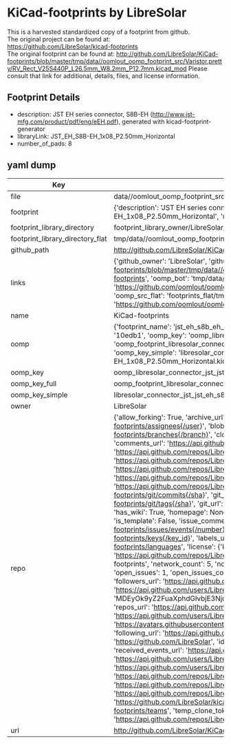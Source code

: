 # KiCad-footprints by LibreSolar  
This is a harvested standardized copy of a footprint from github.  
The original project can be found at:  
https://github.com/LibreSolar/kicad-footprints  
The original footprint can be found at:
http://github.com/LibreSolar/KiCad-footprints/blob/master/tmp/data//oomlout_oomp_footprint_src/Varistor.pretty/RV_Rect_V25S440P_L26.5mm_W8.2mm_P12.7mm.kicad_mod
Please consult that link for additional, details, files, and license information.  
## Footprint Details
* description: JST EH series connector, S8B-EH (http://www.jst-mfg.com/product/pdf/eng/eEH.pdf), generated with kicad-footprint-generator  
* libraryLink: JST_EH_S8B-EH_1x08_P2.50mm_Horizontal  
* number_of_pads: 8  
## yaml dump  
| Key | Value |  
| --- | --- |  
| file | data//oomlout_oomp_footprint_src/KiCad-footprints/Connector_JST.pretty/JST_EH_S8B-EH_1x08_P2.50mm_Horizontal.kicad_mod |  
| footprint | {'description': 'JST EH series connector, S8B-EH (http://www.jst-mfg.com/product/pdf/eng/eEH.pdf), generated with kicad-footprint-generator', 'libraryLink': 'JST_EH_S8B-EH_1x08_P2.50mm_Horizontal', 'number_of_pads': 8} |  
| footprint_library_directory | footprint_library_owner/LibreSolar_KiCad-footprints |  
| footprint_library_directory_flat | tmp/data//oomlout_oomp_footprint_src/footprints_flat/libresolar_connector_jst_jst_eh_s8b_eh_1x08_p2_50mm_horizontal/working |  
| github_path | http://github.com/LibreSolar/KiCad-footprints/blob/master/tmp/data//oomlout_oomp_footprint_src/Connector_JST.pretty/JST_EH_S8B-EH_1x08_P2.50mm_Horizontal.kicad_mod |  
| links | {'github_owner': 'LibreSolar', 'github_repo_name': 'kicad-footprints', 'github_src': 'http://github.com/LibreSolar/KiCad-footprints/blob/master/tmp/data//oomlout_oomp_footprint_src/Varistor.pretty/RV_Rect_V25S440P_L26.5mm_W8.2mm_P12.7mm.kicad_mod', 'github_src_repo': 'https://github.com/LibreSolar/kicad-footprints', 'oomp_bot': 'tmp/data//oomlout_oomp_footprint_src/footprints/libresolar_connector_jst_jst_eh_s8b_eh_1x08_p2_50mm_horizontal/working', 'oomp_bot_github': 'https://github.com/oomlout/oomlout_oomp_footprint_bot/tree/main/tmp/data//oomlout_oomp_footprint_src/footprints/libresolar_connector_jst_jst_eh_s8b_eh_1x08_p2_50mm_horizontal/working', 'oomp_src_flat': 'footprints_flat/tmp/data//oomlout_oomp_footprint_src/footprints_flat/libresolar_connector_jst_jst_eh_s8b_eh_1x08_p2_50mm_horizontal/working', 'oomp_src_flat_github': 'https://github.com/oomlout/oomlout_oomp_footprint_src/tree/main/tmp/data//oomlout_oomp_footprint_src/footprints_flat/libresolar_connector_jst_jst_eh_s8b_eh_1x08_p2_50mm_horizontal/working'} |  
| name | KiCad-footprints |  
| oomp | {'footprint_name': 'jst_eh_s8b_eh_1x08_p2_50mm_horizontal', 'library_name': 'connector_jst', 'md5': '10edb13ee5cd10ab42241055787a452d', 'md5_10': '10edb13ee5', 'md5_5': '10edb', 'md5_6': '10edb1', 'oomp_key': 'oomp_libresolar_connector_jst_jst_eh_s8b_eh_1x08_p2_50mm_horizontal', 'oomp_key_extra': 'oomp_footprint_libresolar_connector_jst_jst_eh_s8b_eh_1x08_p2_50mm_horizontal', 'oomp_key_full': 'oomp_footprint_libresolar_connector_jst_jst_eh_s8b_eh_1x08_p2_50mm_horizontal_10edb1', 'oomp_key_simple': 'libresolar_connector_jst_jst_eh_s8b_eh_1x08_p2_50mm_horizontal', 'original_filename': 'data//oomlout_oomp_footprint_src/KiCad-footprints/Connector_JST.pretty/JST_EH_S8B-EH_1x08_P2.50mm_Horizontal.kicad_mod', 'owner_name': 'libresolar'} |  
| oomp_key | oomp_libresolar_connector_jst_jst_eh_s8b_eh_1x08_p2_50mm_horizontal |  
| oomp_key_full | oomp_footprint_libresolar_connector_jst_jst_eh_s8b_eh_1x08_p2_50mm_horizontal |  
| oomp_key_simple | libresolar_connector_jst_jst_eh_s8b_eh_1x08_p2_50mm_horizontal |  
| owner | LibreSolar |  
| repo | {'allow_forking': True, 'archive_url': 'https://api.github.com/repos/LibreSolar/kicad-footprints/{archive_format}{/ref}', 'archived': False, 'assignees_url': 'https://api.github.com/repos/LibreSolar/kicad-footprints/assignees{/user}', 'blobs_url': 'https://api.github.com/repos/LibreSolar/kicad-footprints/git/blobs{/sha}', 'branches_url': 'https://api.github.com/repos/LibreSolar/kicad-footprints/branches{/branch}', 'clone_url': 'https://github.com/LibreSolar/kicad-footprints.git', 'collaborators_url': 'https://api.github.com/repos/LibreSolar/kicad-footprints/collaborators{/collaborator}', 'comments_url': 'https://api.github.com/repos/LibreSolar/kicad-footprints/comments{/number}', 'commits_url': 'https://api.github.com/repos/LibreSolar/kicad-footprints/commits{/sha}', 'compare_url': 'https://api.github.com/repos/LibreSolar/kicad-footprints/compare/{base}...{head}', 'contents_url': 'https://api.github.com/repos/LibreSolar/kicad-footprints/contents/{+path}', 'contributors_url': 'https://api.github.com/repos/LibreSolar/kicad-footprints/contributors', 'created_at': '2017-03-25T16:40:06Z', 'default_branch': 'master', 'deployments_url': 'https://api.github.com/repos/LibreSolar/kicad-footprints/deployments', 'description': 'LibreSolar KiCad footprint library (.pretty modules)', 'disabled': False, 'downloads_url': 'https://api.github.com/repos/LibreSolar/kicad-footprints/downloads', 'events_url': 'https://api.github.com/repos/LibreSolar/kicad-footprints/events', 'fork': False, 'forks': 5, 'forks_count': 5, 'forks_url': 'https://api.github.com/repos/LibreSolar/kicad-footprints/forks', 'full_name': 'LibreSolar/kicad-footprints', 'git_commits_url': 'https://api.github.com/repos/LibreSolar/kicad-footprints/git/commits{/sha}', 'git_refs_url': 'https://api.github.com/repos/LibreSolar/kicad-footprints/git/refs{/sha}', 'git_tags_url': 'https://api.github.com/repos/LibreSolar/kicad-footprints/git/tags{/sha}', 'git_url': 'git://github.com/LibreSolar/kicad-footprints.git', 'has_discussions': False, 'has_downloads': True, 'has_issues': True, 'has_pages': False, 'has_projects': True, 'has_wiki': True, 'homepage': None, 'hooks_url': 'https://api.github.com/repos/LibreSolar/kicad-footprints/hooks', 'html_url': 'https://github.com/LibreSolar/kicad-footprints', 'id': 86172329, 'is_template': False, 'issue_comment_url': 'https://api.github.com/repos/LibreSolar/kicad-footprints/issues/comments{/number}', 'issue_events_url': 'https://api.github.com/repos/LibreSolar/kicad-footprints/issues/events{/number}', 'issues_url': 'https://api.github.com/repos/LibreSolar/kicad-footprints/issues{/number}', 'keys_url': 'https://api.github.com/repos/LibreSolar/kicad-footprints/keys{/key_id}', 'labels_url': 'https://api.github.com/repos/LibreSolar/kicad-footprints/labels{/name}', 'language': None, 'languages_url': 'https://api.github.com/repos/LibreSolar/kicad-footprints/languages', 'license': {'key': 'mit', 'name': 'MIT License', 'node_id': 'MDc6TGljZW5zZTEz', 'spdx_id': 'MIT', 'url': 'https://api.github.com/licenses/mit'}, 'merges_url': 'https://api.github.com/repos/LibreSolar/kicad-footprints/merges', 'milestones_url': 'https://api.github.com/repos/LibreSolar/kicad-footprints/milestones{/number}', 'mirror_url': None, 'name': 'kicad-footprints', 'network_count': 5, 'node_id': 'MDEwOlJlcG9zaXRvcnk4NjE3MjMyOQ==', 'notifications_url': 'https://api.github.com/repos/LibreSolar/kicad-footprints/notifications{?since,all,participating}', 'open_issues': 1, 'open_issues_count': 1, 'organization': {'avatar_url': 'https://avatars.githubusercontent.com/u/17674115?v=4', 'events_url': 'https://api.github.com/users/LibreSolar/events{/privacy}', 'followers_url': 'https://api.github.com/users/LibreSolar/followers', 'following_url': 'https://api.github.com/users/LibreSolar/following{/other_user}', 'gists_url': 'https://api.github.com/users/LibreSolar/gists{/gist_id}', 'gravatar_id': '', 'html_url': 'https://github.com/LibreSolar', 'id': 17674115, 'login': 'LibreSolar', 'node_id': 'MDEyOk9yZ2FuaXphdGlvbjE3Njc0MTE1', 'organizations_url': 'https://api.github.com/users/LibreSolar/orgs', 'received_events_url': 'https://api.github.com/users/LibreSolar/received_events', 'repos_url': 'https://api.github.com/users/LibreSolar/repos', 'site_admin': False, 'starred_url': 'https://api.github.com/users/LibreSolar/starred{/owner}{/repo}', 'subscriptions_url': 'https://api.github.com/users/LibreSolar/subscriptions', 'type': 'Organization', 'url': 'https://api.github.com/users/LibreSolar'}, 'owner': {'avatar_url': 'https://avatars.githubusercontent.com/u/17674115?v=4', 'events_url': 'https://api.github.com/users/LibreSolar/events{/privacy}', 'followers_url': 'https://api.github.com/users/LibreSolar/followers', 'following_url': 'https://api.github.com/users/LibreSolar/following{/other_user}', 'gists_url': 'https://api.github.com/users/LibreSolar/gists{/gist_id}', 'gravatar_id': '', 'html_url': 'https://github.com/LibreSolar', 'id': 17674115, 'login': 'LibreSolar', 'node_id': 'MDEyOk9yZ2FuaXphdGlvbjE3Njc0MTE1', 'organizations_url': 'https://api.github.com/users/LibreSolar/orgs', 'received_events_url': 'https://api.github.com/users/LibreSolar/received_events', 'repos_url': 'https://api.github.com/users/LibreSolar/repos', 'site_admin': False, 'starred_url': 'https://api.github.com/users/LibreSolar/starred{/owner}{/repo}', 'subscriptions_url': 'https://api.github.com/users/LibreSolar/subscriptions', 'type': 'Organization', 'url': 'https://api.github.com/users/LibreSolar'}, 'private': False, 'pulls_url': 'https://api.github.com/repos/LibreSolar/kicad-footprints/pulls{/number}', 'pushed_at': '2020-03-16T15:32:33Z', 'releases_url': 'https://api.github.com/repos/LibreSolar/kicad-footprints/releases{/id}', 'size': 76, 'ssh_url': 'git@github.com:LibreSolar/kicad-footprints.git', 'stargazers_count': 5, 'stargazers_url': 'https://api.github.com/repos/LibreSolar/kicad-footprints/stargazers', 'statuses_url': 'https://api.github.com/repos/LibreSolar/kicad-footprints/statuses/{sha}', 'subscribers_count': 4, 'subscribers_url': 'https://api.github.com/repos/LibreSolar/kicad-footprints/subscribers', 'subscription_url': 'https://api.github.com/repos/LibreSolar/kicad-footprints/subscription', 'svn_url': 'https://github.com/LibreSolar/kicad-footprints', 'tags_url': 'https://api.github.com/repos/LibreSolar/kicad-footprints/tags', 'teams_url': 'https://api.github.com/repos/LibreSolar/kicad-footprints/teams', 'temp_clone_token': None, 'topics': [], 'trees_url': 'https://api.github.com/repos/LibreSolar/kicad-footprints/git/trees{/sha}', 'updated_at': '2023-08-02T19:39:14Z', 'url': 'https://api.github.com/repos/LibreSolar/kicad-footprints', 'visibility': 'public', 'watchers': 5, 'watchers_count': 5, 'web_commit_signoff_required': False} |  
| url | http://github.com/LibreSolar/KiCad-footprints |  

